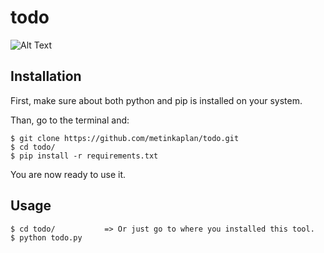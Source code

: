 # todo

![Alt Text](https://cdn.discordapp.com/attachments/1139839034848464909/1139839074472054844/ezgif-4-c2cf868e20.gif)

## Installation
First, make sure about both python and pip is installed on your system.

Than, go to the terminal and:
```
$ git clone https://github.com/metinkaplan/todo.git
$ cd todo/
$ pip install -r requirements.txt
```

You are now ready to use it. 


## Usage

```
$ cd todo/           => Or just go to where you installed this tool.
$ python todo.py
```


